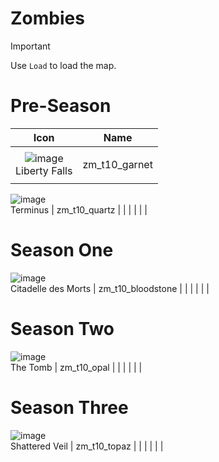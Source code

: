 # Zombies



> [!IMPORTANT]
> 
> Use `Load` to load the map.
>

# Pre-Season

| Icon | Name | 
| :--: | :--: | 
| | | | | 
![image](https://github.com/user-attachments/assets/f408bdf6-79fc-4727-8913-84b2b017bbbe)<br> Liberty Falls | zm_t10_garnet | 
| | | | | 
![image](https://github.com/user-attachments/assets/e679dfc9-60da-45ba-8ec5-c6f637cc18a7)
<br> Terminus | zm_t10_quartz | 
| | | | | 



# Season One

![image](https://github.com/user-attachments/assets/268bb13a-dce0-458d-b18f-26f85a61303d)<br> Citadelle des Morts | zm_t10_bloodstone | 
| | | | | 



# Season Two

![image](https://github.com/user-attachments/assets/51cb18d4-6ab6-4f86-a276-b4cadd966887)<br> The Tomb | zm_t10_opal | 
| | | | | 



# Season Three

![image](https://github.com/user-attachments/assets/baa3d768-c19b-41c8-9b40-6196a95229b0)<br> Shattered Veil  | zm_t10_topaz | 
| | | | | 

